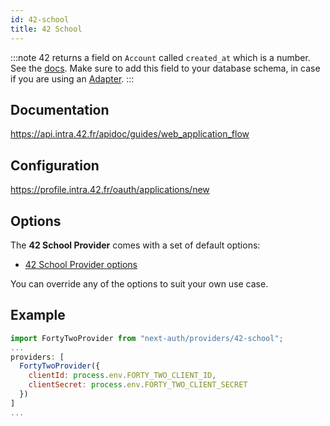 ```yaml
---
id: 42-school
title: 42 School
---
```


:::note
42 returns a field on `Account` called `created_at` which is a number. See the [docs](https://api.intra.42.fr/apidoc/guides/getting_started#make-basic-requests). Make sure to add this field to your database schema, in case if you are using an [Adapter](https://next-auth.js.org/adapters).
:::

## Documentation

https://api.intra.42.fr/apidoc/guides/web_application_flow

## Configuration

https://profile.intra.42.fr/oauth/applications/new

## Options

The **42 School Provider** comes with a set of default options:

- [42 School Provider options](https://github.com/nextauthjs/next-auth/blob/v4/packages/next-auth/src/providers/42-school.ts)

You can override any of the options to suit your own use case.

## Example

```js
import FortyTwoProvider from "next-auth/providers/42-school";
...
providers: [
  FortyTwoProvider({
    clientId: process.env.FORTY_TWO_CLIENT_ID,
    clientSecret: process.env.FORTY_TWO_CLIENT_SECRET
  })
]
...
```
